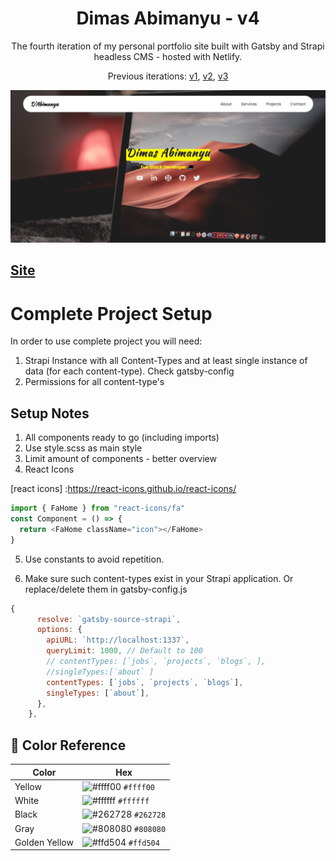 <h1 align="center">
  Dimas Abimanyu - v4
</h1>

<p align="center"> 
  The fourth iteration of my personal portfolio site built with Gatsby and Strapi headless CMS - hosted with Netlify.
</p>

<p align="center">
  Previous iterations:
  <a href="https://github.com/dimasabimanyy/v1" target="_blank">v1</a>,
  <a href="https://github.com/dimasabimanyy/v2" target="_blank">v2</a>,
  <a href="https://github.com/dimasabimanyy/v3" target="_blank">v3</a>
</p>

![Website Screenshot](https://raw.githubusercontent.com/dimasabimanyy/v4/master/src/assets/screenshot-home.png)

## <a href="https://dimasabimanyuv4.netlify.app/" alt="site">Site</a>

# Complete Project Setup

In order to use complete project you will need:

1. Strapi Instance with all Content-Types and at least single instance of data (for each content-type). Check gatsby-config
2. Permissions for all content-type's

## Setup Notes

1. All components ready to go (including imports)
2. Use style.scss as main style
3. Limit amount of components - better overview
4. React Icons

[react icons] :https://react-icons.github.io/react-icons/

```javascript
import { FaHome } from "react-icons/fa"
const Component = () => {
  return <FaHome className="icon"></FaHome>
}
```

5. Use constants to avoid repetition.

6. Make sure such content-types exist in your Strapi application. Or replace/delete them in gatsby-config.js

```javascript
{
      resolve: `gatsby-source-strapi`,
      options: {
        apiURL: `http://localhost:1337`,
        queryLimit: 1000, // Default to 100
        // contentTypes: [`jobs`, `projects`, `blogs`, ],
        //singleTypes:[`about` ]
        contentTypes: [`jobs`, `projects`, `blogs`],
        singleTypes: [`about`],
      },
    },
```

## 🎨 Color Reference

| Color         | Hex                                                                |
| ------------- | ------------------------------------------------------------------ |
| Yellow        | ![#ffff00](https://via.placeholder.com/10/ffff00?text=+) `#ffff00` |
| White         | ![#ffffff](https://via.placeholder.com/10/ffffff?text=+) `#ffffff` |
| Black         | ![#262728](https://via.placeholder.com/10/262728?text=+) `#262728` |
| Gray          | ![#808080](https://via.placeholder.com/10/808080?text=+) `#808080` |
| Golden Yellow | ![#ffd504](https://via.placeholder.com/10/ffd504?text=+) `#ffd504` |
